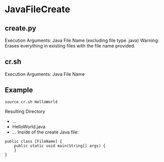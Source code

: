 # JavaFileCreate
## create.py
Execution Arguments: Java File Name (excluding file type .java)
Warning: Erases everything in existing files with the file name provided.
## cr.sh
Execution Arguments: Java File Name

## Example
```
source cr.sh HelloWorld
```
Resulting Directory
- ...
- HelloWorld.java
- ...
Inside of the create Java file:
```
public class [FileName] {
	public static void main(String[] args) {
	}
}
```
